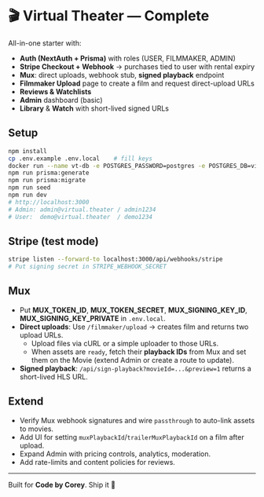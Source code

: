 # 🎬 Virtual Theater — Complete

All-in-one starter with:
- **Auth (NextAuth + Prisma)** with roles (USER, FILMMAKER, ADMIN)
- **Stripe Checkout + Webhook** → purchases tied to user with rental expiry
- **Mux**: direct uploads, webhook stub, **signed playback** endpoint
- **Filmmaker Upload** page to create a film and request direct-upload URLs
- **Reviews & Watchlists**
- **Admin** dashboard (basic)
- **Library** & **Watch** with short-lived signed URLs

## Setup
```bash
npm install
cp .env.example .env.local    # fill keys
docker run --name vt-db -e POSTGRES_PASSWORD=postgres -e POSTGRES_DB=virtual_theater -p 5432:5432 -d postgres:16
npm run prisma:generate
npm run prisma:migrate
npm run seed
npm run dev
# http://localhost:3000
# Admin: admin@virtual.theater / admin1234
# User:  demo@virtual.theater  / demo1234
```

## Stripe (test mode)
```bash
stripe listen --forward-to localhost:3000/api/webhooks/stripe
# Put signing secret in STRIPE_WEBHOOK_SECRET
```

## Mux
- Put **MUX_TOKEN_ID**, **MUX_TOKEN_SECRET**, **MUX_SIGNING_KEY_ID**, **MUX_SIGNING_KEY_PRIVATE** in `.env.local`.
- **Direct uploads**: Use `/filmmaker/upload` → creates film and returns two upload URLs.
  - Upload files via cURL or a simple uploader to those URLs.
  - When assets are `ready`, fetch their **playback IDs** from Mux and set them on the Movie (extend Admin or create a route to update).
- **Signed playback**: `/api/sign-playback?movieId=...&preview=1` returns a short-lived HLS URL.

## Extend
- Verify Mux webhook signatures and wire `passthrough` to auto-link assets to movies.
- Add UI for setting `muxPlaybackId`/`trailerMuxPlaybackId` on a film after upload.
- Expand Admin with pricing controls, analytics, moderation.
- Add rate-limits and content policies for reviews.

---

Built for **Code by Corey**. Ship it 🚀

